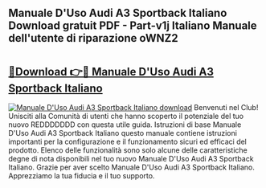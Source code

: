 ## Manuale D'Uso Audi A3 Sportback Italiano Download gratuit PDF - Part-v1j Italiano Manuale dell'utente di riparazione oWNZ2

# <h2><a href="http://dfcgi2.blite.top/?on=Manuale+D%27Uso+Audi+A3+Sportback+Italiano">🔗Download 👉🔴 Manuale D'Uso Audi A3 Sportback Italiano</a></h2>

[![Manuale D'Uso Audi A3 Sportback Italiano download](https://i.imgur.com/lujVjoI.png)](http://dfcgi2.blite.top/?on=Manuale+D%27Uso+Audi+A3+Sportback+Italiano)
Benvenuti nel Club! Unisciti alla Comunità di utenti che hanno scoperto il potenziale del tuo nuovo REDDDDDDD con questa utile guida. Istruzioni di base Manuale D'Uso Audi A3 Sportback Italiano questo manuale contiene istruzioni importanti per la configurazione e il funzionamento sicuri ed efficaci del prodotto. Elenco delle funzionalità sono solo alcune delle caratteristiche degne di nota disponibili nel tuo nuovo Manuale D'Uso Audi A3 Sportback Italiano. Grazie per aver scelto Manuale D'Uso Audi A3 Sportback Italiano. Apprezziamo la tua fiducia e il tuo supporto.
